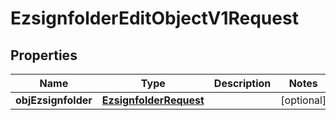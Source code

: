 

# EzsignfolderEditObjectV1Request

## Properties

Name | Type | Description | Notes
------------ | ------------- | ------------- | -------------
**objEzsignfolder** | [**EzsignfolderRequest**](EzsignfolderRequest.md) |  |  [optional]




